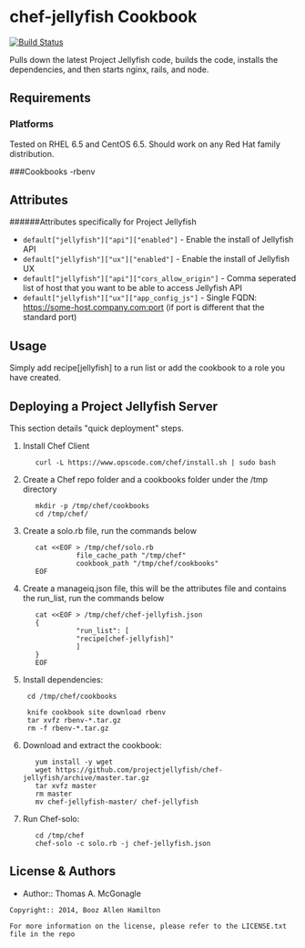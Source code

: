 chef-jellyfish Cookbook
=======================

[![Build Status](https://travis-ci.org/projectjellyfish/chef-jellyfish.svg?branch=master)](https://travis-ci.org/projectjellyfish/chef-jellyfish)

Pulls down the latest Project Jellyfish code, builds the code, installs the dependencies, and then starts nginx, rails, and node.

Requirements
------------
### Platforms
Tested on RHEL 6.5 and CentOS 6.5. Should work on any Red Hat family distribution.

###Cookbooks
-rbenv


Attributes
----------
######Attributes specifically for Project Jellyfish
- `default["jellyfish"]["api"]["enabled"]` - Enable the install of Jellyfish API
- `default["jellyfish"]["ux"]["enabled"]` - Enable the install of Jellyfish UX
- `default["jellyfish"]["api"]["cors_allow_origin"]` - Comma seperated list of host that you want to be able to access Jellyfish API
- `default["jellyfish"]["ux"]["app_config_js"]` - Single FQDN: https://some-host.company.com:port (if port is different that the standard port)

Usage
-----
Simply add recipe[jellyfish] to a run list or add the cookbook to a role you have created. 


Deploying a Project Jellyfish Server
-----------

This section details "quick deployment" steps.

1. Install Chef Client


          curl -L https://www.opscode.com/chef/install.sh | sudo bash

2. Create a Chef repo folder and a cookbooks folder under the /tmp directory


          mkdir -p /tmp/chef/cookbooks
          cd /tmp/chef/

3. Create a solo.rb file, run the commands below



          cat <<EOF > /tmp/chef/solo.rb
                    file_cache_path "/tmp/chef"
                    cookbook_path "/tmp/chef/cookbooks"
          EOF
 


4. Create a manageiq.json file, this will be the attributes file and contains the run_list, run the commands below


          cat <<EOF > /tmp/chef/chef-jellyfish.json
          {
                    "run_list": [
                    "recipe[chef-jellyfish]"
                    ]
          }
          EOF

4. Install dependencies:

        cd /tmp/chef/cookbooks
        
        knife cookbook site download rbenv
        tar xvfz rbenv-*.tar.gz
        rm -f rbenv-*.tar.gz        
        
       
6. Download and extract the cookbook:

          yum install -y wget
          wget https://github.com/projectjellyfish/chef-jellyfish/archive/master.tar.gz
          tar xvfz master
          rm master
          mv chef-jellyfish-master/ chef-jellyfish
    
7. Run Chef-solo:

          cd /tmp/chef
          chef-solo -c solo.rb -j chef-jellyfish.json

License & Authors
-----------------
- Author:: Thomas A. McGonagle

```text
Copyright:: 2014, Booz Allen Hamilton

For more information on the license, please refer to the LICENSE.txt file in the repo
```
